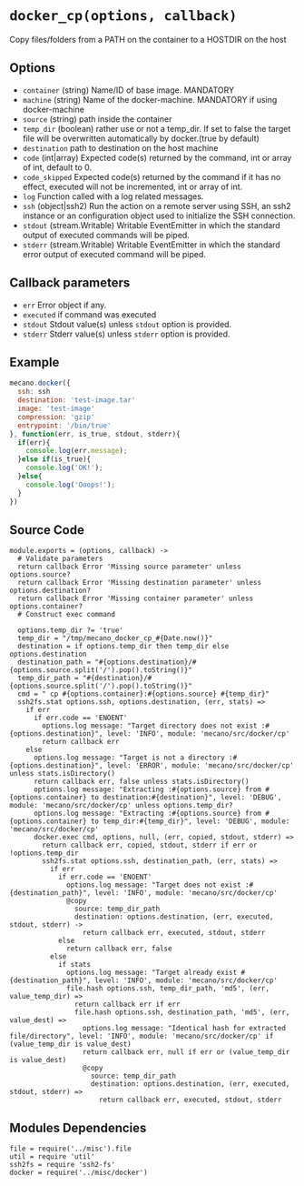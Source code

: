 # `docker_cp(options, callback)`

Copy files/folders from a PATH on the container to a HOSTDIR on the host

## Options

*   `container` (string)
    Name/ID of base image. MANDATORY
*   `machine` (string)
    Name of the docker-machine. MANDATORY if using docker-machine
*   `source` (string)
    path inside the container
*   `temp_dir` (boolean)
    rather use or not a temp_dir. If set to false the target file will be overwritten
    automatically by docker.(true by default)
*   `destination`
    path to destination on the host machine
*   `code` (int|array)
    Expected code(s) returned by the command, int or array of int, default to 0.
*   `code_skipped`
    Expected code(s) returned by the command if it has no effect, executed will
    not be incremented, int or array of int.
*   `log`
    Function called with a log related messages.
*   `ssh` (object|ssh2)
    Run the action on a remote server using SSH, an ssh2 instance or an
    configuration object used to initialize the SSH connection.
*   `stdout` (stream.Writable)
    Writable EventEmitter in which the standard output of executed commands will
    be piped.
*   `stderr` (stream.Writable)
    Writable EventEmitter in which the standard error output of executed command
    will be piped.

## Callback parameters

*   `err`
    Error object if any.
*   `executed`
    if command was executed
*   `stdout`
    Stdout value(s) unless `stdout` option is provided.
*   `stderr`
    Stderr value(s) unless `stderr` option is provided.

## Example

```javascript
mecano.docker({
  ssh: ssh
  destination: 'test-image.tar'
  image: 'test-image'
  compression: 'gzip'
  entrypoint: '/bin/true'
}, function(err, is_true, stdout, stderr){
  if(err){
    console.log(err.message);
  }else if(is_true){
    console.log('OK!');
  }else{
    console.log('Ooops!');
  }
})
```

## Source Code

    module.exports = (options, callback) ->
      # Validate parameters
      return callback Error 'Missing source parameter' unless options.source?
      return callback Error 'Missing destination parameter' unless options.destination?
      return callback Error 'Missing container parameter' unless options.container?
      # Construct exec command

      options.temp_dir ?= 'true'
      temp_dir = "/tmp/mecano_docker_cp_#{Date.now()}"
      destination = if options.temp_dir then temp_dir else  options.destination
      destination_path = "#{options.destination}/#{options.source.split('/').pop().toString()}"
      temp_dir_path = "#{destination}/#{options.source.split('/').pop().toString()}"
      cmd = " cp #{options.container}:#{options.source} #{temp_dir}"
      ssh2fs.stat options.ssh, options.destination, (err, stats) =>
        if err
          if err.code == 'ENOENT'
            options.log message: "Target directory does not exist :#{options.destination}", level: 'INFO', module: 'mecano/src/docker/cp'
            return callback err
        else
          options.log message: "Target is not a directory :#{options.destination}", level: 'ERROR', module: 'mecano/src/docker/cp' unless stats.isDirectory()
          return callback err, false unless stats.isDirectory()
          options.log message: "Extracting :#{options.source} from #{options.container} to destination:#{destination}", level: 'DEBUG', module: 'mecano/src/docker/cp' unless options.temp_dir?
          options.log message: "Extracting :#{options.source} from #{options.container} to temp_dir:#{temp_dir}", level: 'DEBUG', module: 'mecano/src/docker/cp'
          docker.exec cmd, options, null, (err, copied, stdout, stderr) =>
            return callback err, copied, stdout, stderr if err or !options.temp_dir
            ssh2fs.stat options.ssh, destination_path, (err, stats) =>
              if err
                if err.code == 'ENOENT'
                  options.log message: "Target does not exist :#{destination_path}", level: 'INFO', module: 'mecano/src/docker/cp'
                  @copy
                    source: temp_dir_path
                    destination: options.destination, (err, executed, stdout, stderr) ->
                      return callback err, executed, stdout, stderr
                else
                  return callback err, false
              else
                if stats
                  options.log message: "Target already exist #{destination_path}", level: 'INFO', module: 'mecano/src/docker/cp'
                  file.hash options.ssh, temp_dir_path, 'md5', (err, value_temp_dir) =>
                    return callback err if err
                    file.hash options.ssh, destination_path, 'md5', (err, value_dest) =>
                      options.log message: "Identical hash for extracted file/directory", level: 'INFO', module: 'mecano/src/docker/cp' if (value_temp_dir is value_dest)
                      return callback err, null if err or (value_temp_dir is value_dest)
                      @copy
                        source: temp_dir_path
                        destination: options.destination, (err, executed, stdout, stderr) =>
                          return callback err, executed, stdout, stderr

## Modules Dependencies

    file = require('../misc').file
    util = require 'util'
    ssh2fs = require 'ssh2-fs'
    docker = require('../misc/docker')
